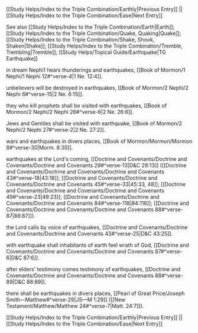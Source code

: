 [[Study Helps/Index to the Triple Combination/Earthly|Previous Entry]]  ||  [[Study Helps/Index to the Triple Combination/Ease|Next Entry]]

 See also [[Study Helps/Index to the Triple Combination/Earth|Earth]]; [[Study Helps/Index to the Triple Combination/Quake, Quaking|Quake]]; [[Study Helps/Index to the Triple Combination/Shake, Shook, Shaken|Shake]]; [[Study Helps/Index to the Triple Combination/Tremble, Trembling|Tremble]]; [[Study Helps/Topical Guide/Earthquake|TG Earthquake]]

 in dream Nephi1 hears thunderings and earthquakes, [[Book of Mormon/1 Nephi/1 Nephi 12#^verse-4|1 Ne. 12:4]].

 unbelievers will be destroyed in earthquakes, [[Book of Mormon/2 Nephi/2 Nephi 6#^verse-15|2 Ne. 6:15]].

 they who kill prophets shall be visited with earthquakes, [[Book of Mormon/2 Nephi/2 Nephi 26#^verse-6|2 Ne. 26:6]].

 Jews and Gentiles shall be visited with earthquake, [[Book of Mormon/2 Nephi/2 Nephi 27#^verse-2|2 Ne. 27:2]].

 wars and earthquakes in divers places, [[Book of Mormon/Mormon/Mormon 8#^verse-30|Morm. 8:30]].

 earthquakes at the Lord's coming, [[Doctrine and Covenants/Doctrine and Covenants/Doctrine and Covenants 29#^verse-13|D&C 29:13]] ([[Doctrine and Covenants/Doctrine and Covenants/Doctrine and Covenants 43#^verse-18|43:18]]; [[Doctrine and Covenants/Doctrine and Covenants/Doctrine and Covenants 45#^verse-33|45:33, 48]]; [[Doctrine and Covenants/Doctrine and Covenants/Doctrine and Covenants 49#^verse-23|49:23]]; [[Doctrine and Covenants/Doctrine and Covenants/Doctrine and Covenants 84#^verse-118|84:118]]; [[Doctrine and Covenants/Doctrine and Covenants/Doctrine and Covenants 88#^verse-87|88:87]]).

 the Lord calls by voice of earthquakes, [[Doctrine and Covenants/Doctrine and Covenants/Doctrine and Covenants 43#^verse-25|D&C 43:25]].

 with earthquake shall inhabitants of earth feel wrath of God, [[Doctrine and Covenants/Doctrine and Covenants/Doctrine and Covenants 87#^verse-6|D&C 87:6]].

 after elders' testimony comes testimony of earthquakes, [[Doctrine and Covenants/Doctrine and Covenants/Doctrine and Covenants 88#^verse-89|D&C 88:89]].

 there shall be earthquakes in divers places, [[Pearl of Great Price/Joseph Smith—Matthew#^verse-29|JS—M 1:29]] ([[New Testament/Matthew/Matthew 24#^verse-7|Matt. 24:7]]).

[[Study Helps/Index to the Triple Combination/Earthly|Previous Entry]]  ||  [[Study Helps/Index to the Triple Combination/Ease|Next Entry]]